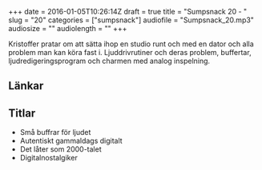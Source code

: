 +++
date = 2016-01-05T10:26:14Z
draft = true
title = "Sumpsnack 20 - "
slug = "20"
categories = ["sumpsnack"]
audiofile = "Sumpsnack_20.mp3"
audiosize = ""
audiolength = ""
+++

Kristoffer pratar om att sätta ihop en studio runt och med en dator och alla problem man kan köra fast i. Ljuddrivrutiner och deras problem, buffertar, ljudredigeringsprogram och charmen med analog inspelning.

## Länkar ##


## Titlar ##
* Små buffrar för ljudet
* Autentiskt gammaldags digitalt
* Det låter som 2000-talet
* Digitalnostalgiker
